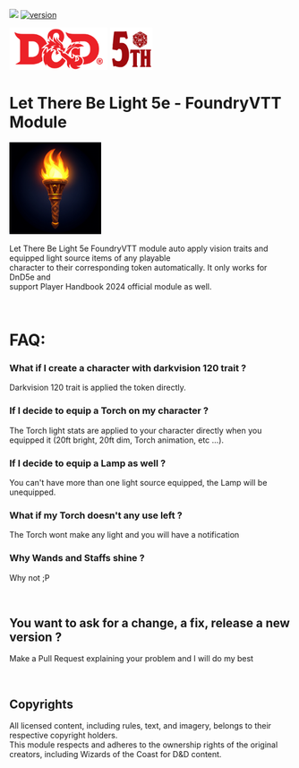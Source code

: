 ![](https://img.shields.io/badge/Foundry-v12-informational)
[![version](https://img.shields.io/badge/version-1.1.0-red.svg)](https://semver.org)

[<img src="licensed/dnd.png" height="76"/>](licensed/dnd.png "D&D Licensed")
[<img src="licensed/srd.png" height="76"/>](licensed/srd.png "SRD 5th")

# Let There Be Light 5e - FoundryVTT Module

[<img src="assets/icon.png" width="164"/>](assets/icon.png "Let There Be Light 5e")

Let There Be Light 5e FoundryVTT module auto apply vision traits and equipped light source items of any playable<br>
character to their corresponding token automatically. It only works for DnD5e and<br>
support Player Handbook 2024 official module as well.

<br>

# FAQ:

### What if I create a character with darkvision 120 trait ?

Darkvision 120 trait is applied the token directly.

### If I decide to equip a Torch on my character ?

The Torch light stats are applied to your character directly when you equipped it (20ft bright, 20ft dim, Torch animation, etc ...).

### If I decide to equip a Lamp as well ?

You can't have more than one light source equipped, the Lamp will be unequipped.

### What if my Torch doesn't any use left ?

The Torch wont make any light and you will have a notification

### Why Wands and Staffs shine ?

Why not ;P

<br>

## You want to ask for a change, a fix, release a new version ?

Make a Pull Request explaining your problem and I will do my best

<br>

## Copyrights

All licensed content, including rules, text, and imagery, belongs to their respective copyright holders.<br>
This module respects and adheres to the ownership rights of the original creators, including Wizards of the Coast for D&D content.
